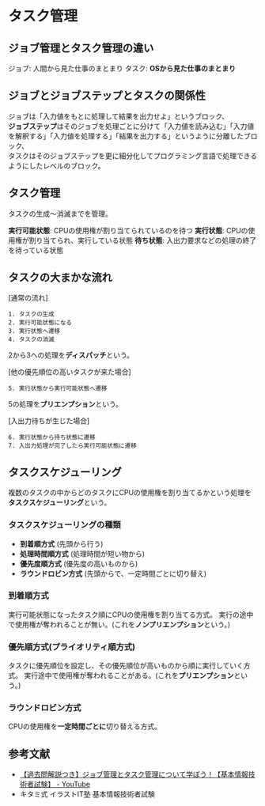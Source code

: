 # タスク管理

## ジョブ管理とタスク管理の違い

ジョブ: 人間から見た仕事のまとまり
タスク: **OSから見た仕事のまとまり**

## ジョブとジョブステップとタスクの関係性

ジョブは「入力値をもとに処理して結果を出力せよ」というブロック、  
**ジョブステップ**はそのジョブを処理ごとに分けて「入力値を読み込む」「入力値を解釈する」「入力値を処理する」「結果を出力する」というように分離したブロック、  
タスクはそのジョブステップを更に細分化してプログラミング言語で処理できるようにしたレベルのブロック。

## タスク管理

タスクの生成～消滅までを管理。

**実行可能状態**: CPUの使用権が割り当てられているのを待つ
**実行状態**: CPUの使用権が割り当てられ、実行している状態
**待ち状態**: 入出力要求などの処理の終了を待っている状態

## タスクの大まかな流れ

[通常の流れ]

```
1. タスクの生成
2. 実行可能状態になる
3. 実行状態へ遷移
4. タスクの消滅
```

2から3への処理を**ディスパッチ**という。

[他の優先順位の高いタスクが来た場合]

```
5. 実行状態から実行可能状態へ遷移
```

5の処理を**プリエンプション**という。

[入出力待ちが生じた場合]

```
6. 実行状態から待ち状態に遷移
7. 入出力処理が完了したら実行可能状態に遷移
```

## タスクスケジューリング

複数のタスクの中からどのタスクにCPUの使用権を割り当てるかという処理を**タスクスケジューリング**という。

### タスクスケジューリングの種類

- **到着順方式** (先頭から行う)
- **処理時間順方式** (処理時間が短い物から)
- **優先度順方式** (優先度の高いものから)
- **ラウンドロビン方式** (先頭からで、一定時間ごとに切り替え)

### 到着順方式

実行可能状態になったタスク順にCPUの使用権を割り当てる方式。
実行の途中で使用権が奪われることが無い。(これを**ノンプリエンプション**という。)

### 優先順方式(プライオリティ順方式)

タスクに優先順位を設定し、その優先順位が高いものから順に実行していく方式。
実行途中で使用権が奪われることがある。(これを**プリエンプション**という。)

### ラウンドロビン方式

CPUの使用権を**一定時間ごとに**切り替える方式。

## 参考文献

- [【過去問解説つき】ジョブ管理とタスク管理について学ぼう！【基本情報技術者試験】 - YouTube](https://www.youtube.com/watch?v=TbNapoek4vM)
- キタミ式 イラストIT塾 基本情報技術者試験
